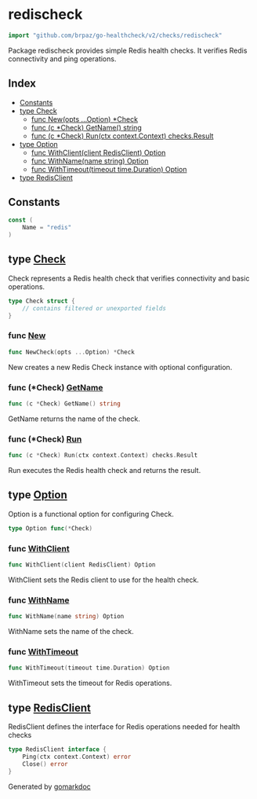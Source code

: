 <!-- Code generated by gomarkdoc. DO NOT EDIT -->

# redischeck

```go
import "github.com/brpaz/go-healthcheck/v2/checks/redischeck"
```

Package redischeck provides simple Redis health checks. It verifies Redis connectivity and ping operations.

## Index

- [Constants](<#constants>)
- [type Check](<#Check>)
  - [func New\(opts ...Option\) \*Check](<#New>)
  - [func \(c \*Check\) GetName\(\) string](<#Check.GetName>)
  - [func \(c \*Check\) Run\(ctx context.Context\) checks.Result](<#Check.Run>)
- [type Option](<#Option>)
  - [func WithClient\(client RedisClient\) Option](<#WithClient>)
  - [func WithName\(name string\) Option](<#WithName>)
  - [func WithTimeout\(timeout time.Duration\) Option](<#WithTimeout>)
- [type RedisClient](<#RedisClient>)


## Constants

<a name="Name"></a>

```go
const (
    Name = "redis"
)
```

<a name="Check"></a>
## type [Check](<https://github.com/brpaz/go-healthcheck/blob/master/checks/redischeck/check.go#L24-L28>)

Check represents a Redis health check that verifies connectivity and basic operations.

```go
type Check struct {
    // contains filtered or unexported fields
}
```

<a name="New"></a>
### func [New](<https://github.com/brpaz/go-healthcheck/blob/master/checks/redischeck/check.go#L55>)

```go
func NewCheck(opts ...Option) *Check
```

New creates a new Redis Check instance with optional configuration.

<a name="Check.GetName"></a>
### func \(\*Check\) [GetName](<https://github.com/brpaz/go-healthcheck/blob/master/checks/redischeck/check.go#L70>)

```go
func (c *Check) GetName() string
```

GetName returns the name of the check.

<a name="Check.Run"></a>
### func \(\*Check\) [Run](<https://github.com/brpaz/go-healthcheck/blob/master/checks/redischeck/check.go#L75>)

```go
func (c *Check) Run(ctx context.Context) checks.Result
```

Run executes the Redis health check and returns the result.

<a name="Option"></a>
## type [Option](<https://github.com/brpaz/go-healthcheck/blob/master/checks/redischeck/check.go#L31>)

Option is a functional option for configuring Check.

```go
type Option func(*Check)
```

<a name="WithClient"></a>
### func [WithClient](<https://github.com/brpaz/go-healthcheck/blob/master/checks/redischeck/check.go#L41>)

```go
func WithClient(client RedisClient) Option
```

WithClient sets the Redis client to use for the health check.

<a name="WithName"></a>
### func [WithName](<https://github.com/brpaz/go-healthcheck/blob/master/checks/redischeck/check.go#L34>)

```go
func WithName(name string) Option
```

WithName sets the name of the check.

<a name="WithTimeout"></a>
### func [WithTimeout](<https://github.com/brpaz/go-healthcheck/blob/master/checks/redischeck/check.go#L48>)

```go
func WithTimeout(timeout time.Duration) Option
```

WithTimeout sets the timeout for Redis operations.

<a name="RedisClient"></a>
## type [RedisClient](<https://github.com/brpaz/go-healthcheck/blob/master/checks/redischeck/check.go#L18-L21>)

RedisClient defines the interface for Redis operations needed for health checks

```go
type RedisClient interface {
    Ping(ctx context.Context) error
    Close() error
}
```

Generated by [gomarkdoc](<https://github.com/princjef/gomarkdoc>)
